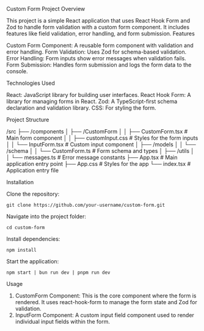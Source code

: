 Custom Form Project
Overview

This project is a simple React application that uses React Hook Form and Zod to handle form validation with a custom form component. It includes features like field validation, error handling, and form submission.
Features

  Custom Form Component: A reusable form component with validation and error handling.
  Form Validation: Uses Zod for schema-based validation.
  Error Handling: Form inputs show error messages when validation fails.
  Form Submission: Handles form submission and logs the form data to the console.

Technologies Used

  React: JavaScript library for building user interfaces.
  React Hook Form: A library for managing forms in React.
  Zod: A TypeScript-first schema declaration and validation library.
  CSS: For styling the form.

Project Structure

  /src
  ├── /components
  │   ├── /CustomForm
  │   │   ├── CustomForm.tsx       # Main form component
  │   │   ├── customInput.css      # Styles for the form inputs
  │   │   └── InputForm.tsx        # Custom input component
  │   ├── /models
  │   │   └── /schema
  │   │       └── CustomForm.ts    # Form schema and types
  │   ├── /utils
  │   │   └── messages.ts          # Error message constants
  ├── App.tsx                       # Main application entry point
  ├── App.css                       # Styles for the app
  └── index.tsx                     # Application entry file

Installation

  Clone the repository:

    git clone https://github.com/your-username/custom-form.git

  Navigate into the project folder:

    cd custom-form

  Install dependencies:

    npm install

  Start the application:

    npm start | bun run dev | pnpm run dev


Usage

  1. CustomForm Component: This is the core component where the form is rendered. It uses react-hook-form to manage the form state and Zod for validation.
  2. InputForm Component: A custom input field component used to render individual input fields within the form.
